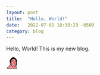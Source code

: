 ```yaml
---
layout: post
title:  "Hello, World!"
date:   2022-07-01 18:38:29 -0500
category: blog
---
```


Hello, World! This is my new blog.

<img src="/assets/nicolas_cage_party.gif" alt="nicolas_cage_party" width="32">

